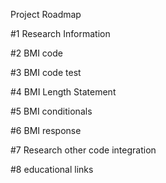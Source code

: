 Project Roadmap

#1 Research Information

#2 BMI code

#3 BMI code test

#4 BMI Length Statement

#5 BMI conditionals

#6 BMI response

#7 Research other code integration

#8 educational links
